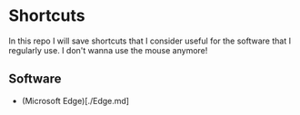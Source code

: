 # Shortcuts

In this repo I will save shortcuts that I consider useful for the software that I regularly use. I don't wanna use the mouse anymore!

## Software

- (Microsoft Edge)[./Edge.md]
